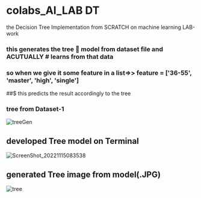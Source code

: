 # colabs_AI_LAB DT
the Decision Tree Implementation from SCRATCH on machine learning LAB-work
### this generates the tree 🎄 model from dataset file and ACUTUALLY # learns from that data
### so when we give it some feature in a list=>> feature = ['36-55', 'master', 'high', 'single']
##$ this predicts the result accordingly to the tree 

### tree from Dataset-1
![treeGen](https://user-images.githubusercontent.com/67198296/201817105-dda5078b-1612-41fb-aeaa-12fbc70026ee.jpg)

## developed Tree model on Terminal
![ScreenShot_20221115083538](https://user-images.githubusercontent.com/67198296/201816823-5027a6e7-8e81-489a-9f32-98756647b96a.png)


## generated Tree image from model(.JPG)
![tree](https://user-images.githubusercontent.com/67198296/201816826-40d6a948-d34a-4638-8ec1-83af6045762c.jpg)

